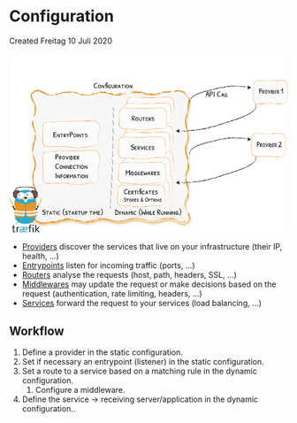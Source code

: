 # Configuration
Created Freitag 10 Juli 2020


![](./Configuration/Traefik_configuration.png)



* [Providers](https://docs.traefik.io/providers/overview/) discover the services that live on your infrastructure (their IP, health, ...)
* [Entrypoints](https://docs.traefik.io/routing/entrypoints/) listen for incoming traffic (ports, ...)
* [Routers](https://docs.traefik.io/routing/routers/) analyse the requests (host, path, headers, SSL, ...)
* [Middlewares](https://docs.traefik.io/middlewares/overview/) may update the request or make decisions based on the request (authentication, rate limiting, headers, ...)
* [Services](https://docs.traefik.io/routing/services/) forward the request to your services (load balancing, ...)


Workflow
--------

1. Define a provider in the static configuration.
2. Set if necessary an entrypoint (listener) in the static configuration.
3. Set a route to a service based on a matching rule in the dynamic configuration.
	1. Configure a middleware.
4. Define the service -> receiving server/application in the dynamic configuration..


